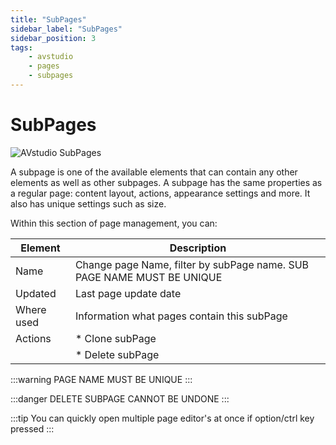 ```yaml
---
title: "SubPages"
sidebar_label: "SubPages"
sidebar_position: 3
tags:
    - avstudio
    - pages
    - subpages
---
```


#  SubPages 

![AVstudio SubPages](./img/avstudio-subpages.png)

A subpage is one of the available elements that can contain any other
elements as well as other subpages. A subpage has the same properties as
a regular page: content layout, actions, appearance settings and more.
It also has unique settings such as size.

Within this section of page management, you can:

|Element|Description|
|---|---|
|Name|Change page Name, filter by subPage name. SUB PAGE NAME MUST BE UNIQUE|
|Updated| Last page update date|
|Where used|Information what pages contain this subPage|
|Actions| * Clone subPage 
| | * Delete subPage |

:::warning 
PAGE NAME MUST BE UNIQUE
:::

:::danger
DELETE SUBPAGE CANNOT BE UNDONE
:::

:::tip 
You can quickly open multiple page editor's at once if option/ctrl key
pressed
:::